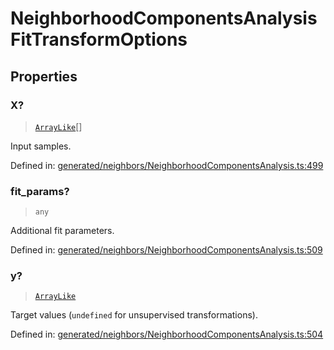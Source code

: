 # NeighborhoodComponentsAnalysisFitTransformOptions

## Properties

### X?

> [`ArrayLike`](../types/ArrayLike.md)[]

Input samples.

Defined in:  [generated/neighbors/NeighborhoodComponentsAnalysis.ts:499](https://github.com/transitive-bullshit/scikit-learn-ts/blob/b59c1ff/packages/sklearn/src/generated/neighbors/NeighborhoodComponentsAnalysis.ts#L499)

### fit\_params?

> `any`

Additional fit parameters.

Defined in:  [generated/neighbors/NeighborhoodComponentsAnalysis.ts:509](https://github.com/transitive-bullshit/scikit-learn-ts/blob/b59c1ff/packages/sklearn/src/generated/neighbors/NeighborhoodComponentsAnalysis.ts#L509)

### y?

> [`ArrayLike`](../types/ArrayLike.md)

Target values (`undefined` for unsupervised transformations).

Defined in:  [generated/neighbors/NeighborhoodComponentsAnalysis.ts:504](https://github.com/transitive-bullshit/scikit-learn-ts/blob/b59c1ff/packages/sklearn/src/generated/neighbors/NeighborhoodComponentsAnalysis.ts#L504)
